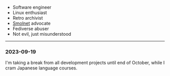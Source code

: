 - Software engineer
- Linux enthusiast
- Retro archivist
- [Smolnet](https://communitywiki.org/static/SmolNet.html) advocate
- Fediverse abuser
- Not evil, just misunderstood

---

### 2023-09-19
I'm taking a break from all development projects until end of October, while I cram Japanese language courses.
